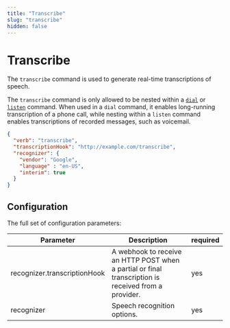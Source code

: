 ```yaml
---
title: "Transcribe"
slug: "transcribe"
hidden: false
---
```


# Transcribe

The `transcribe` command is used to generate real-time transcriptions of speech.

The `transcribe` command is only allowed to be nested within a [`dial`](dial.md) or [`listen`](listen.md) command.
When used in a `dial` command, it enables long-running transcription of a phone call,
while nesting within a `listen` command enables transcriptions of recorded messages, such as voicemail.

```json
{
  "verb": "transcribe",
  "transcriptionHook": "http://example.com/transcribe",
  "recognizer": {
    "vendor": "Google",
    "language" : "en-US",
    "interim": true
  }
}
```

## Configuration

The full set of configuration parameters:

| Parameter                    | Description                                                                                          | required |
|------------------------------|------------------------------------------------------------------------------------------------------|----------|
| recognizer.transcriptionHook | A webhook to receive an HTTP POST when a partial or final transcription is received from a provider. | yes      |
| recognizer                   | Speech recognition options.                                                                          | yes      |